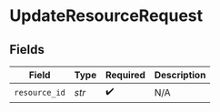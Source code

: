# UpdateResourceRequest


## Fields

| Field              | Type               | Required           | Description        |
| ------------------ | ------------------ | ------------------ | ------------------ |
| `resource_id`      | *str*              | :heavy_check_mark: | N/A                |